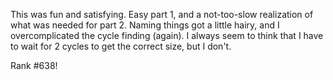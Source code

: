 This was fun and satisfying. Easy part 1, and a not-too-slow realization of what was needed for part 2. Naming things got a little hairy, and I overcomplicated the cycle finding (again). I always seem to think that I have to wait for 2 cycles to get the correct size, but I don't.

Rank #638!
